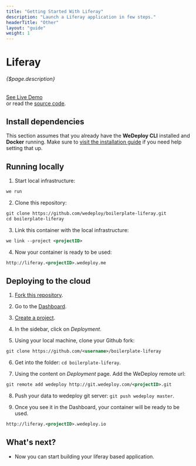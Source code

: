 ```yaml
---
title: "Getting Started With Liferay"
description: "Launch a Liferay application in few steps."
headerTitle: "Other"
layout: "guide"
weight: 1
---
```


# Liferay

###### {$page.description}

<div class="guide-btn-cta">
  <a class="btn btn-accent btn-sm" href="http://boilerplate-liferay.wedeploy.io" target="_blank">
    <span class="icon-16-external"></span>See Live Demo
  </a>
</div>

<div class="guide-aux-cta">
  or read the <a href="https://github.com/wedeploy/boilerplate-liferay/" target="_blank">source code</a>.
</div>

<article id="1">

## Install dependencies

This section assumes that you already have the **WeDeploy CLI** installed and **Docker** running. Make sure to [visit the installation guide](/docs/intro/using-the-command-line.html) if you need help setting that up.

</article>

<article id="2">

## Running locally

1. Start local infrastructure:

```xml
we run
```

2. Clone this repository:

```xml
git clone https://github.com/wedeploy/boilerplate-liferay.git
cd boilerplate-liferay
```

3. Link this container with the local infrastructure:

```xml
we link --project <projectID>
```

4. Now your container is ready to be used:

```xml
http://liferay.<projectID>.wedeploy.me
```

</article>

<article id="3">

## Deploying to the cloud

1. [Fork this repository](https://github.com/wedeploy/boilerplate-liferay/fork).

2. Go to the [Dashboard](http://dashboard.wedeploy.com).

3. [Create a project](http://dashboard.wedeploy.com/projects/create).

4. In the sidebar, click on *Deployment*.

5. Using your local machine, clone your Github fork:

```xml
git clone https://github.com/<username>/boilerplate-liferay
```

6. Get into the folder: `cd boilerplate-liferay`.

7. Using the content on *Deployment* page. Add the WeDeploy remote url:

```xml
git remote add wedeploy http://git.wedeploy.com/<projectID>.git
```

8. Push your data to wedeploy git server: `git push wedeploy master`.

9. Once you see it in the Dashboard, your container will be ready to be used.

```xml
http://liferay.<projectID>.wedeploy.io
```

</article>

## What's next?

* Now you can start building your liferay based application.
